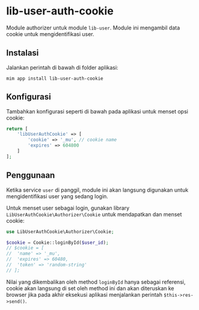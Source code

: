# lib-user-auth-cookie

Module authorizer untuk module `lib-user`. Module ini mengambil data cookie untuk
mengidentifikasi user.

## Instalasi

Jalankan perintah di bawah di folder aplikasi:

```
mim app install lib-user-auth-cookie
```

## Konfigurasi

Tambahkan konfigurasi seperti di bawah pada aplikasi untuk menset opsi cookie:

```php
return [
    'libUserAuthCookie' => [
        'cookie' => '_mu', // cookie name
        'expires' => 604800
    ]
];
```

## Penggunaan

Ketika service `user` di panggil, module ini akan langsung digunakan untuk mengidentifikasi
user yang sedang login.

Untuk menset user sebagai login, gunakan library `LibUserAuthCookie\Authorizer\Cookie` untuk
mendapatkan dan menset cookie:

```php
use LibUserAuthCookie\Authorizer\Cookie;

$cookie = Cookie::loginById($user_id);
// $cookie = [
//  'name' => '_mu',
//  'expires' => 60480,
//  'token' => 'random-string'
// ];
```

Nilai yang dikembalikan oleh method `loginById` hanya sebagai referensi, cookie akan langsung
di set oleh method ini dan akan diteruskan ke browser jika pada akhir eksekusi aplikasi menjalankan
perintah `$this->res->send()`.